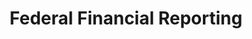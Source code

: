 ---
layout: priority-copy
title: Federal Financial Reporting
permalink: /federal-financial-reporting/
type: ffr
number_of_icons: 3
description: 
keyword: 
priority_icons: 
 - name: Current Financial Management Reports and Priorities
   logo: /assets/images/logos/workforce/Hand_shake.svg
   link: https://fiscal.treasury.gov/reports-statements/financial-report/
 - name: Past Financial Management Reports and Priorities
   logo: /assets/images/logos/workforce/Data_analytics_training_pilot.svg
   link: https://fiscal.treasury.gov/reports-statements/financial-report/previous-reports.html
 - name: Financial Audit Results
   logo: /assets/images/logos/workforce/centrtalized_recruiting_pilot.svg
   url: /assets/files/afr-status-reports.xlsx
description1:
---